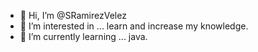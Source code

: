- 👋 Hi, I’m @SRamirezVelez
- 👀 I’m interested in ... learn and increase my knowledge.
- 🌱 I’m currently learning ... java.


<!---
SRamirezVelez/SRamirezVelez is a ✨ special ✨ repository because its `README.md` (this file) appears on your GitHub profile.
You can click the Preview link to take a look at your changes.
--->
